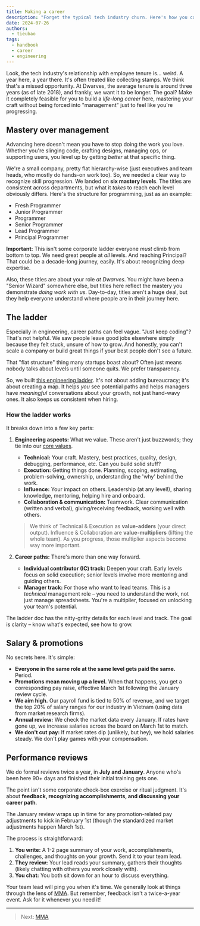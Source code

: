 ```yaml
---
title: Making a career
description: "Forget the typical tech industry churn. Here's how you can actually build a lasting career and master your craft at Dwarves Foundation."
date: 2024-07-26
authors:
  - tieubao
tags:
  - handbook
  - career
  - engineering
---
```


Look, the tech industry's relationship with employee tenure is… weird. A year here, a year there. It's often treated like collecting stamps. We think that's a missed opportunity. At Dwarves, the average tenure is around three years (as of late 2018), and frankly, we want it to be longer. The goal? Make it completely feasible for you to build a _life-long career_ here, mastering your craft without being forced into "management" just to feel like you're progressing.

## Mastery over management

Advancing here doesn't mean you have to stop doing the work you love. Whether you're slinging code, crafting designs, managing ops, or supporting users, you level up by getting _better_ at that specific thing.

We're a small company, pretty flat hierarchy-wise (just executives and team heads, who mostly do hands-on work too). So, we needed a clear way to recognize skill progression. We landed on **six mastery levels**. The titles are consistent across departments, but what it _takes_ to reach each level obviously differs. Here's the structure for programming, just as an example:

- Fresh Programmer
- Junior Programmer
- Programmer
- Senior Programmer
- Lead Programmer
- Principal Programmer

**Important:** This isn't some corporate ladder everyone _must_ climb from bottom to top. We need great people at _all_ levels. And reaching Principal? That could be a decade-long journey, easily. It's about recognizing deep expertise.

Also, these titles are about your role _at Dwarves_. You might have been a "Senior Wizard" somewhere else, but titles here reflect the mastery you demonstrate _doing work with us_. Day-to-day, titles aren't a huge deal, but they help everyone understand where people are in their journey here.

## The ladder

Especially in engineering, career paths can feel vague. "Just keep coding"? That's not helpful. We saw people leave good jobs elsewhere simply because they felt stuck, unsure of how to grow. And honestly, you can't scale a company or build great things if your best people don't see a future.

That "flat structure" thing many startups boast about? Often just means nobody talks about levels until someone quits. We prefer transparency.

So, we built [this engineering ladder](https://docs.google.com/spreadsheets/d/1oT2u-cZ4u7ls-V3abmBiddjaZgGTUXBncycxVkyg4Jg/edit#gid=0). It's not about adding bureaucracy; it's about creating a map. It helps _you_ see potential paths and helps managers have _meaningful_ conversations about your growth, not just hand-wavy ones. It also keeps us consistent when hiring.

### How the ladder works

It breaks down into a few key parts:

1. **Engineering aspects:** What we value. These aren't just buzzwords; they tie into our [core values](https://github.com/dwarvesf/playbook/blob/master/engineering/README.md).

   - **Technical:** Your craft. Mastery, best practices, quality, design, debugging, performance, etc. Can you build solid stuff?
   - **Execution:** Getting things done. Planning, scoping, estimating, problem-solving, ownership, understanding the 'why' behind the work.
   - **Influence:** Your impact on others. Leadership (at any level!), sharing knowledge, mentoring, helping hire and onboard.
   - **Collaboration & communication:** Teamwork. Clear communication (written and verbal), giving/receiving feedback, working well with others.

   > We think of Technical & Execution as **value-adders** (your direct output). Influence & Collaboration are **value-multipliers** (lifting the whole team). As you progress, those multiplier aspects become way more important.

2. **Career paths:** There's more than one way forward.
   - **Individual contributor (IC) track:** Deepen your craft. Early levels focus on solid execution; senior levels involve more mentoring and guiding others.
   - **Manager track:** For those who want to lead teams. This is a _technical_ management role – you need to understand the work, not just manage spreadsheets. You're a multiplier, focused on unlocking your team's potential.

The ladder doc has the nitty-gritty details for each level and track. The goal is clarity – know what's expected, see how to grow.

## Salary & promotions

No secrets here. It's simple:

- **Everyone in the same role at the same level gets paid the same.** Period.
- **Promotions mean moving up a level.** When that happens, you get a corresponding pay raise, effective March 1st following the January review cycle.
- **We aim high.** Our payroll fund is tied to 50% of revenue, and we target the top 20% of salary ranges for our industry in Vietnam (using data from market research firms).
- **Annual review:** We check the market data every January. If rates have gone up, we increase salaries across the board on March 1st to match.
- **We don't cut pay:** If market rates dip (unlikely, but hey), we hold salaries steady. We don't play games with your compensation.

## Performance reviews

We do formal reviews twice a year, in **July and January**. Anyone who's been here 90+ days and finished their initial training gets one.

The point isn't some corporate check-box exercise or ritual judgment. It's about **feedback, recognizing accomplishments, and discussing your career path**.

The January review wraps up in time for any promotion-related pay adjustments to kick in February 1st (though the standardized market adjustments happen March 1st).

The process is straightforward:

1. **You write:** A 1-2 page summary of your work, accomplishments, challenges, and thoughts on your growth. Send it to your team lead.
2. **They review:** Your lead reads your summary, gathers their thoughts (likely chatting with others you work closely with).
3. **You chat:** You both sit down for an hour to discuss everything.

Your team lead will ping you when it's time. We generally look at things through the lens of [MMA](mma.md). But remember, feedback isn't a twice-a-year event. Ask for it whenever you need it!

---

> Next: [MMA](mma.md)

